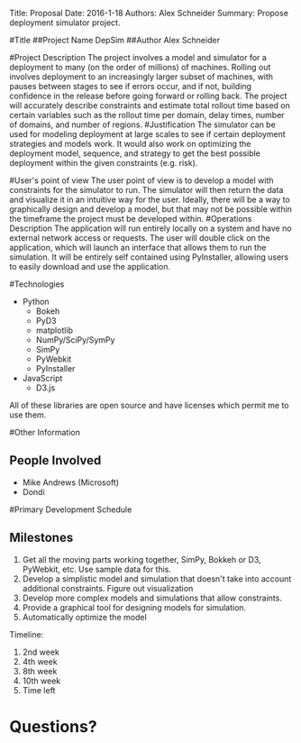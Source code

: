 Title: Proposal
Date: 2016-1-18
Authors: Alex Schneider
Summary: Propose deployment simulator project.

#Title
##Project Name
DepSim
##Author
Alex Schneider

#Project Description
The project involves a model and simulator for a deployment to many (on the order of millions) of machines. Rolling out involves deployment to an increasingly larger subset of machines, with pauses between stages to see if errors occur, and if not, building confidence in the release before going forward or rolling back. The project will accurately describe constraints and estimate total rollout time based on certain variables such as the rollout time per domain, delay times, number of domains, and number of regions.
#Justification
The simulator can be used for modeling deployment at large scales to see if certain deployment strategies and models work. It would also work on optimizing the deployment model, sequence, and strategy to get the best possible deployment within the given constraints (e.g. risk).

#User's point of view
The user point of view is to develop a model with constraints for the simulator to run. The simulator will then return the data and visualize it in an intuitive way for the user. Ideally, there will be a way to graphically design and develop a model, but that may not be possible within the timeframe the project must be developed within.
#Operations Description
The application will run entirely locally on a system and have no external network access or requests. The user will double click on the application, which will launch an interface that allows them to run the simulation. It will be entirely self contained using PyInstaller, allowing users to easily download and use the application.

#Technologies
* Python
  * Bokeh
  * PyD3
  * matplotlib
  * NumPy/SciPy/SymPy
  * SimPy
  * PyWebkit
  * PyInstaller
* JavaScript
  * D3.js

All of these libraries are open source and have licenses which permit me to use them.

#Other Information
## People Involved
* Mike Andrews (Microsoft)
* Dondi

#Primary Development Schedule
## Milestones
1. Get all the moving parts working together, SimPy, Bokkeh or D3, PyWebkit, etc. Use sample data for this.
2. Develop a simplistic model and simulation that doesn't take into account additional constraints. Figure out visualization
3. Develop more complex models and simulations that allow constraints.
4. Provide a graphical tool for designing models for simulation.
5. Automatically optimize the model

Timeline:

1. 2nd week
2. 4th week
3. 8th week
4. 10th week
5. Time left

# Questions?
